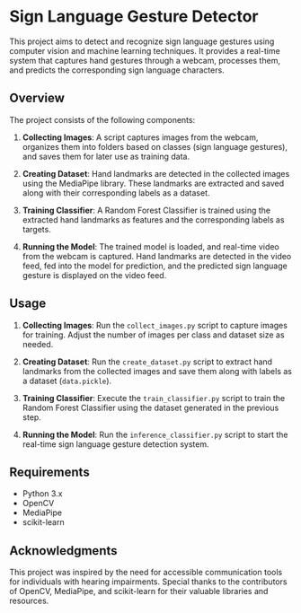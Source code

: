 # Sign Language Gesture Detector

This project aims to detect and recognize sign language gestures using computer vision and machine learning techniques. It provides a real-time system that captures hand gestures through a webcam, processes them, and predicts the corresponding sign language characters.

## Overview

The project consists of the following components:

1. **Collecting Images**: A script captures images from the webcam, organizes them into folders based on classes (sign language gestures), and saves them for later use as training data.

2. **Creating Dataset**: Hand landmarks are detected in the collected images using the MediaPipe library. These landmarks are extracted and saved along with their corresponding labels as a dataset.

3. **Training Classifier**: A Random Forest Classifier is trained using the extracted hand landmarks as features and the corresponding labels as targets.

4. **Running the Model**: The trained model is loaded, and real-time video from the webcam is captured. Hand landmarks are detected in the video feed, fed into the model for prediction, and the predicted sign language gesture is displayed on the video feed.

## Usage

1. **Collecting Images**: Run the `collect_images.py` script to capture images for training. Adjust the number of images per class and dataset size as needed.

2. **Creating Dataset**: Run the `create_dataset.py` script to extract hand landmarks from the collected images and save them along with labels as a dataset (`data.pickle`).

3. **Training Classifier**: Execute the `train_classifier.py` script to train the Random Forest Classifier using the dataset generated in the previous step.

4. **Running the Model**: Run the `inference_classifier.py` script to start the real-time sign language gesture detection system.

## Requirements

- Python 3.x
- OpenCV
- MediaPipe
- scikit-learn

## Acknowledgments

This project was inspired by the need for accessible communication tools for individuals with hearing impairments. Special thanks to the contributors of OpenCV, MediaPipe, and scikit-learn for their valuable libraries and resources.
